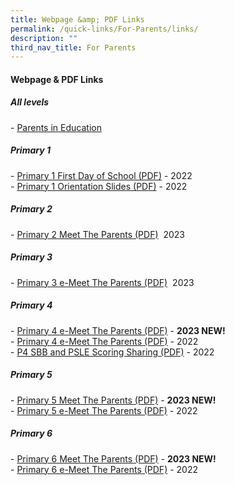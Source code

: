 ```yaml
---
title: Webpage &amp; PDF Links
permalink: /quick-links/For-Parents/links/
description: ""
third_nav_title: For Parents
---
```

#### Webpage &amp; PDF Links

##### All levels

\-&nbsp;[Parents in Education](https://www.schoolbag.edu.sg/)

##### Primary 1

\-&nbsp;[Primary 1 First Day of School (PDF)](https://ganengsengpri-moe-edu-sg-admin.cwp.sg/qql/slot/u206/Home/Announcement/2022%20P1%20First%20Day%20of%20School%20Consolidated.pdf)&nbsp;- 2022 <br>
\-&nbsp;[Primary 1 Orientation Slides (PDF)](https://ganengsengpri.moe.edu.sg/qql/slot/u206/Home/Announcement/P1%20Orientation%2021%20Nov%20-%20consolidated.pdf)&nbsp;- 2022 


##### Primary 2

\-&nbsp;[Primary 2 Meet The Parents (PDF)](https://go.gov.sg/p2-mtp-2023)&nbsp; 2023  <br>

##### Primary 3

\-&nbsp;[Primary 3&nbsp;e-Meet The Parents (PDF)](https://go.gov.sg/p3p4-emtp-2023)&nbsp; 2023<br>

##### Primary 4

\-&nbsp;[Primary 4 e-Meet The Parents (PDF)](/files/2023%20P3%20and%20P4%20eMTP_10%20Jan%20for%20Website.pdf)&nbsp;- **2023&nbsp;NEW!**<br>
\- [Primary 4 e-Meet The Parents (PDF)](/files/P4%20SBB%20and%20PSLE%20scoring%20sharing.pdf) - 2022<br>
\- [P4 SBB and PSLE Scoring Sharing (PDF)](/files/2022%20P3%20P4%20e-MTP%2010%20Jan%20Consolidated%20(1).pdf) - 2022


##### Primary 5

\-&nbsp;[Primary 5 Meet The Parents (PDF)](/files/2023%20P5%20and%20P6%20MTP%20YH%2012%20Jan%20website.pdf)&nbsp;- **2023&nbsp;NEW!** <br>
\-&nbsp;[Primary 5 e-Meet The Parents (PDF)](https://ganengsengpri-moe-edu-sg-admin.cwp.sg/qql/slot/u206/Home/Announcement/2022%20P5%20%20P6%20e-MTP%2013%20Jan%20Consolidated.pdf)&nbsp;- 2022

##### Primary 6

\-&nbsp;[Primary 6 Meet The Parents (PDF)](/files/2023%20P5%20and%20P6%20MTP%20YH%2012%20Jan%20website.pdf)&nbsp;- **2023&nbsp;NEW!** <br>
\- [Primary 6 e-Meet The Parents (PDF)](https://ganengsengpri-moe-edu-sg-admin.cwp.sg/qql/slot/u206/Home/Announcement/2022%20P5%20%20P6%20e-MTP%2013%20Jan%20Consolidated.pdf)&nbsp;- 2022